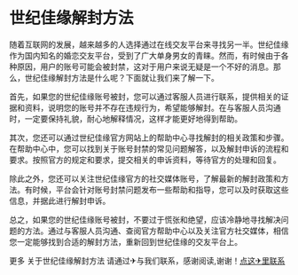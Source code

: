 # 世纪佳缘解封方法

随着互联网的发展，越来越多的人选择通过在线交友平台来寻找另一半。世纪佳缘作为国内知名的婚恋交友平台，受到了广大单身男女的青睐。然而，有时候由于各种原因，用户的账号可能会被封禁，这对于用户来说无疑是一个不好的消息。那么，世纪佳缘解封方法是什么呢？下面就让我们来了解一下。

首先，如果您的世纪佳缘账号被封，您可以通过客服人员进行联系，提供相关的证据和资料，说明您的账号并不存在违规行为，希望能够解封。在与客服人员沟通时，一定要保持礼貌，耐心地解释情况，这样才能更好地得到帮助。

其次，您还可以通过世纪佳缘官方网站上的帮助中心寻找解封的相关政策和步骤。在帮助中心中，您可以找到关于账号封禁的常见问题解答，以及解封申诉的流程和要求。按照官方的规定和要求，提交相关的申诉资料，等待官方的处理和回复。

除此之外，您还可以关注世纪佳缘官方的社交媒体账号，了解最新的解封政策和方法。有时候，平台会针对账号封禁问题发布一些帮助和指导，您可以及时获取这些信息，并据此进行解封申诉。

总之，如果您的世纪佳缘账号被封，不要过于慌张和绝望，应该冷静地寻找解决问题的方法。通过与客服人员沟通、查阅官方帮助中心以及关注官方社交媒体，相信您一定能够找到合适的解封方法，重新回到世纪佳缘的交友平台上。

更多 关于世纪佳缘解封方法 请通过✈与我们联系，感谢阅读,谢谢！[点这✈里联系](https://ads.k02.cc)
